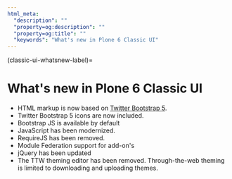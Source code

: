 ```yaml
---
html_meta:
  "description": ""
  "property=og:description": ""
  "property=og:title": ""
  "keywords": "What's new in Plone 6 Classic UI"
---
```


(classic-ui-whatsnew-label)=

# What's new in Plone 6 Classic UI

- HTML markup is now based on [Twitter Bootstrap 5](https://getbootstrap.com/).
- Twitter Bootstrap 5 icons are now included.
- Bootstrap JS is available by default
- JavaScript has been modernized.
- RequireJS has been removed.
- Module Federation support for add-on's
- jQuery has been updated
- The TTW theming editor has been removed.
  Through-the-web theming is limited to downloading and uploading themes.
